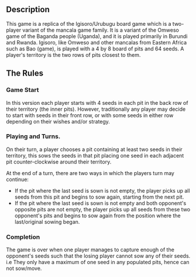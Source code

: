 <HTML>

## Description

This game is a replica of the Igisoro/Urubugu board game which is a two-player variant of the mancala game family. It is a variant of the Omweso game of the Baganda people (Uganda), and it is played primarily in Burundi and Rwanda. Igisoro, like Omweso and other mancalas from Eastern Africa such as Bao (game), is played with a 4 by 8 board of pits and 64 seeds. A player's territory is the two rows of pits closest to them.

## The Rules

### Game Start

In this version each player starts with 4 seeds in each pit in the back row of their territory (the inner pits). However, traditionally any player may decide to start with seeds in their front row, or with some seeds in either row depending on their wishes and/or strategy.

### Playing and Turns.

On their turn, a player chooses a pit containing at least two seeds in their territory, this sows the seeds in that pit placing one seed in each adjacent pit counter-clockwise around their territory.

At the end of a turn, there are two ways in which the players turn may continue:

- If the pit where the last seed is sown is not empty, the player picks up all seeds from this pit and begins to sow again, starting from the next pit.
- If the pit where the last seed is sown is not empty and both opponent's opposite pits are not empty, the player picks up all seeds from these two opponent's pits and begins to sow again from the position where the last/original sowing began.

### Completion

The game is over when one player manages to capture enough of the opponent's seeds such that the losing player cannot sow any of their seeds. i.e They only have a maximum of one seed in any populated pits, hence can not sow/move.

</HTML>
